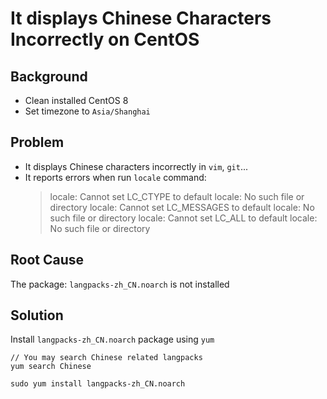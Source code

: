 # It displays Chinese Characters Incorrectly on CentOS

## Background
* Clean installed CentOS 8
* Set timezone to `Asia/Shanghai`

## Problem
* It displays Chinese characters incorrectly in `vim`, `git`...
* It reports errors when run `locale` command:
   > locale: Cannot set LC_CTYPE to default locale: No such file or directory
locale: Cannot set LC_MESSAGES to default locale: No such file or directory
locale: Cannot set LC_ALL to default locale: No such file or directory

## Root Cause
The package: `langpacks-zh_CN.noarch` is not installed

## Solution
Install `langpacks-zh_CN.noarch` package using `yum`

```
// You may search Chinese related langpacks
yum search Chinese

sudo yum install langpacks-zh_CN.noarch
```

